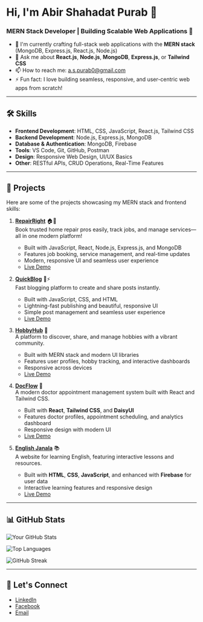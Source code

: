 # Hi, I'm Abir Shahadat Purab 👋

### MERN Stack Developer | Building Scalable Web Applications 🚀

- 🌱 I'm currently crafting full-stack web applications with the **MERN stack** (MongoDB, Express.js, React.js, Node.js)
- 💬 Ask me about **React.js**, **Node.js**, **MongoDB**, **Express.js**, or **Tailwind CSS**
- 📫 How to reach me: [a.s.purab0@gmail.com](mailto:a.s.purab0@gmail.com)
- ⚡ Fun fact: I love building seamless, responsive, and user-centric web apps from scratch!

---

## 🛠️ Skills

- **Frontend Development**: HTML, CSS, JavaScript, React.js, Tailwind CSS
- **Backend Development**: Node.js, Express.js, MongoDB
- **Database & Authentication**: MongoDB, Firebase
- **Tools**: VS Code, Git, GitHub, Postman
- **Design**: Responsive Web Design, UI/UX Basics
- **Other**: RESTful APIs, CRUD Operations, Real-Time Features

---

## 🚀 Projects

Here are some of the projects showcasing my MERN stack and frontend skills:

1. **[RepairRight](https://github.com/Purab2001/Repair_Right)** 🏠🔧  
   Book trusted home repair pros easily, track jobs, and manage services—all in one modern platform!
   - Built with JavaScript, React, Node.js, Express.js, and MongoDB
   - Features job booking, service management, and real-time updates
   - Modern, responsive UI and seamless user experience
   - [Live Demo](https://repair-right-1a8c9.web.app)

2. **[QuickBlog](https://github.com/Purab2001/QuickBlog)** 📝⚡  
   Fast blogging platform to create and share posts instantly.
   - Built with JavaScript, CSS, and HTML
   - Lightning-fast publishing and beautiful, responsive UI
   - Simple post management and seamless user experience
   - [Live Demo](https://quick-blog-zeta-two.vercel.app)

3. **[HobbyHub](https://github.com/Purab2001/hobbyhub)** 🎨  
   A platform to discover, share, and manage hobbies with a vibrant community.
   - Built with MERN stack and modern UI libraries
   - Features user profiles, hobby tracking, and interactive dashboards
   - Responsive across devices
   - [Live Demo](https://hobbyhub-19bff.web.app/)

4. **[DocFlow](https://github.com/Purab2001/DocFlow)** 🏥  
   A modern doctor appointment management system built with React and Tailwind CSS.
   - Built with **React**, **Tailwind CSS**, and **DaisyUI**
   - Features doctor profiles, appointment scheduling, and analytics dashboard
   - Responsive design with modern UI
   - [Live Demo](https://doc-flow.netlify.app/)

5. **[English Janala](https://github.com/Purab2001/English_Janala)** 📚  
   A website for learning English, featuring interactive lessons and resources.
   - Built with **HTML**, **CSS**, **JavaScript**, and enhanced with **Firebase** for user data
   - Interactive learning features and responsive design
   - [Live Demo](https://purab2001.github.io/English_Janala)
     
---

## 📊 GitHub Stats

![Your GitHub Stats](https://github-readme-stats.vercel.app/api?username=Purab2001&show_icons=true&theme=radical)

![Top Languages](https://github-readme-stats.vercel.app/api/top-langs/?username=Purab2001&layout=compact&theme=radical)

![GitHub Streak](https://github-readme-streak-stats.herokuapp.com/?user=Purab2001&theme=radical)

---

## 🌟 Let's Connect

- [LinkedIn](https://www.linkedin.com/in/abir-shahadat-purab-672bab343/)
- [Facebook](https://www.facebook.com/abir.shahadat.1/)
- [Email](mailto:a.s.purab0@gmail.com)
